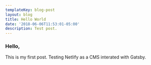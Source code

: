 ```yaml
---
templateKey: blog-post
layout: blog
title: Hello World
date: '2018-06-06T11:53:01-05:00'
description: Test post.
---
```

### Hello, 

This is my first post. Testing Netlify as a CMS interated with Gatsby.